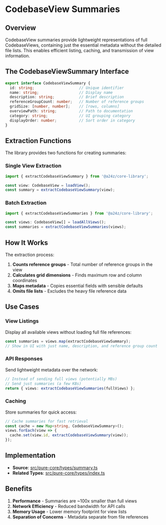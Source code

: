 # CodebaseView Summaries

## Overview

CodebaseView summaries provide lightweight representations of full CodebaseViews, containing just the essential metadata without the detailed file lists. This enables efficient listing, caching, and transmission of view information.

## The CodebaseViewSummary Interface

```typescript
export interface CodebaseViewSummary {
  id: string;                    // Unique identifier
  name: string;                  // Display name
  description: string;           // Brief description
  referenceGroupCount: number;   // Number of reference groups
  gridSize: [number, number];    // [rows, columns]
  overviewPath: string;          // Path to documentation
  category: string;              // UI grouping category
  displayOrder: number;          // Sort order in category
}
```

## Extraction Functions

The library provides two functions for creating summaries:

### Single View Extraction
```typescript
import { extractCodebaseViewSummary } from '@a24z/core-library';

const view: CodebaseView = loadView();
const summary = extractCodebaseViewSummary(view);
```

### Batch Extraction
```typescript
import { extractCodebaseViewSummaries } from '@a24z/core-library';

const views: CodebaseView[] = loadAllViews();
const summaries = extractCodebaseViewSummaries(views);
```

## How It Works

The extraction process:
1. **Counts reference groups** - Total number of reference groups in the view
2. **Calculates grid dimensions** - Finds maximum row and column coordinates
3. **Maps metadata** - Copies essential fields with sensible defaults
4. **Omits file lists** - Excludes the heavy file reference data

## Use Cases

### View Listings
Display all available views without loading full file references:
```typescript
const summaries = views.map(extractCodebaseViewSummary);
// Show in UI with just name, description, and reference group count
```

### API Responses
Send lightweight metadata over the network:
```typescript
// Instead of sending full views (potentially MBs)
// Send just summaries (a few KBs)
return { views: extractCodebaseViewSummaries(fullViews) };
```

### Caching
Store summaries for quick access:
```typescript
// Cache summaries for fast retrieval
const cache = new Map<string, CodebaseViewSummary>();
views.forEach(view => {
  cache.set(view.id, extractCodebaseViewSummary(view));
});
```

## Implementation

- **Source**: [src/pure-core/types/summary.ts](src/pure-core/types/summary.ts)
- **Related Types**: [src/pure-core/types/index.ts](src/pure-core/types/index.ts)

## Benefits

1. **Performance** - Summaries are ~100x smaller than full views
2. **Network Efficiency** - Reduced bandwidth for API calls
3. **Memory Usage** - Lower memory footprint for view lists
4. **Separation of Concerns** - Metadata separate from file references
